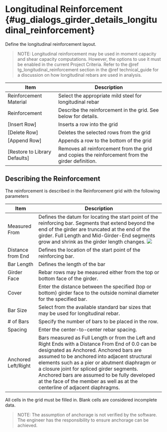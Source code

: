 Longitudinal Reinforcement {#ug_dialogs_girder_details_longitudinal_reinforcement}
==============================================
Define the longitudinal reinforcement layout. 

> NOTE: Longitudinal reinforcement may be used in moment capacity and shear capacity computations. However, the options to use it must be enabled in the current Project Criteria. Refer to the @ref tg_longitudinal_reinforcement section in the @ref technical_guide for a discussion on how longitudinal rebars are used in analysis.

Item | Description
-----|---------
Reinforcement Material | Select the appropriate mild steel for longitudinal rebar
Reinforcement | Describe the reinforcement in the grid. See below for details.
[Insert Row] | Inserts a row into the grid
[Delete Row] | Deletes the selected rows from the grid
[Append Row] | Appends a row to the bottom of the grid
[Restore to Library Defaults] | Removes all reinforcement from the grid and copies the reinforcement from the girder definition.

Describing the Reinforcement
------------------------------
The reinforcement is described in the Reinforcement grid with the following parameters

Item | Description
-------|-------------
Measured From | Defines the datum for locating the start point of the reinforcing bar. Segments that extend beyond the end of the girder are truncated at the end of the girder. Full Length and Mid-Girder-End segments grow and shrink as the girder length changes. ![](LongRebarOptions.gif)
Distance from End | Defines the location of the start point of the reinforcing bar.
Bar Length | Defines the length of the bar
Girder Face | Rebar rows may be measured either from the top or bottom face of the girder.
Cover | Enter the distance between the specified (top or bottom) girder face to the outside nominal diameter for the specified bar.
Bar Size | Select from the available standard bar sizes that may be used for longitudinal rebar.
\# of Bars | Specify the number of bars to be placed in the row.
Spacing | Enter the center-to-center rebar spacing.
Anchored Left/Right | Bars measured as Full Length or from the Left and Right Ends with a Distance From End of 0.0 can be designated as Anchored. Anchored bars are assumed to be anchored into adjacent structural elements such as a pier or abutment diaphragm or a closure joint for spliced girder segments. Anchored bars are assumed to be fully developed at the face of the member as well as at the centerline of adjacent diaphragms.

All cells in the grid must be filled in. Blank cells are considered incomplete data.  

> NOTE: The assumption of anchorage is not verified by the software. The engineer has the responsibility to ensure anchorage can be achieved.
